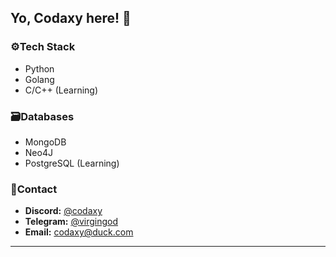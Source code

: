 ## Yo, Codaxy here! 👋

### ⚙️Tech Stack

- Python
- Golang
- C/C++ (Learning)

### 🗃️Databases

- MongoDB
- Neo4J
- PostgreSQL (Learning)

### 📣Contact

- **Discord:** [@codaxy](https://discord.com/users/181499900222111745)
- **Telegram:** [@virgingod](https://t.me/@virgingod)
- **Email:** codaxy@duck.com
***
